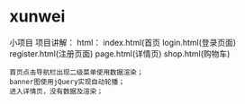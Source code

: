 # xunwei
小项目
项目讲解：
	html：
		index.html(首页
		login.html(登录页面)
		register.html(注册页面)
		page.html(详情页)
		shop.html(购物车)

	首页点击导航栏出现二级菜单使用数据渲染；
	banner图使用jQuery实现自动轮播；
	进入详情页，没有数据及渲染；
